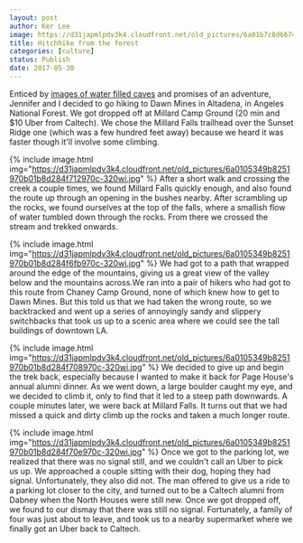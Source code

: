 ```yaml
---
layout: post
author: Ker Lee
image: https://d31japmlpdv3k4.cloudfront.net/old_pictures/6a01b7c8d66748970b01b7c8fab723970b-pi.jpg
title: Hitchhike from the forest
categories: [culture]
status: Publish
date: 2017-05-30
---
```



Enticed by <a href="https://www.yelp.com/biz/dawn-mine-hike-altadena?hrid=KzLADqMo8j-WF_x_Bfvyyg&amp;rh_type=phrase&amp;rh_ident=fire_road">images of water filled caves</a> and promises of an adventure, Jennifer and I decided to go hiking to Dawn Mines in Altadena, in Angeles National Forest. We got dropped off at Millard Camp Ground (20 min and $10 Uber from Caltech). We chose the Millard Falls trailhead over the Sunset Ridge one (which was a few hundred feet away) because we heard it was faster though it'll involve some climbing.


{% include image.html img="https://d31japmlpdv3k4.cloudfront.net/old_pictures/6a0105349b8251970b01b8d284f712970c-320wi.jpg" %}
After a short walk and crossing the creek a couple times, we found Millard Falls quickly enough, and also found the route up through an opening in the bushes nearby. After scrambling up the rocks, we found ourselves at the top of the falls, where a smallish flow of water tumbled down through the rocks. From there we crossed the stream and trekked onwards.


{% include image.html img="https://d31japmlpdv3k4.cloudfront.net/old_pictures/6a0105349b8251970b01b8d284f6fb970c-320wi.jpg" %}
We had got to a path that wrapped around the edge of the mountains, giving us a great view of the valley below and the mountains across.We ran into a pair of hikers who had got to this route from Chaney Camp Ground, none of which knew how to get to Dawn Mines. But this told us that we had taken the wrong route, so we backtracked and went up a series of annoyingly sandy and slippery switchbacks that took us up to a scenic area where we could see the tall buildings of downtown LA.


{% include image.html img="https://d31japmlpdv3k4.cloudfront.net/old_pictures/6a0105349b8251970b01b8d284f708970c-320wi.jpg" %}
We decided to give up and begin the trek back, especially because I wanted to make it back for Page House's annual alumni dinner. As we went down, a large boulder caught my eye, and we decided to climb it, only to find that it led to a steep path downwards. A couple minutes later, we were back at Millard Falls. It turns out that we had missed a quick and dirty climb up the rocks and taken a much longer route.


{% include image.html img="https://d31japmlpdv3k4.cloudfront.net/old_pictures/6a0105349b8251970b01b8d284f70e970c-320wi.jpg" %}
Once we got to the parking lot, we realized that there was no signal still, and we couldn't call an Uber to pick us up. We approached a couple sitting with their dog, hoping they had signal. Unfortunately, they also did not. The man offered to give us a ride to a parking lot closer to the city, and turned out to be a Caltech alumni from Dabney when the North Houses were still new. Once we got dropped off, we found to our dismay that there was still no signal. Fortunately, a family of four was just about to leave, and took us to a nearby supermarket where we finally got an Uber back to Caltech.

